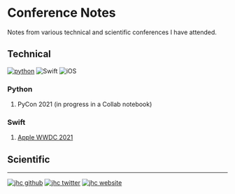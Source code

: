 # Conference Notes

Notes from various technical and scientific conferences I have attended.

## Technical

[![python](https://img.shields.io/badge/-Python-3776AB.svg?style=flat&logo=python&logoColor=white)](https://www.python.org)
![Swift](https://img.shields.io/badge/-Swift-FA7343.svg?style=flat&logo=swift&logoColor=white)
![iOS](https://img.shields.io/badge/-Apple-black.svg?style=flat&logo=apple)

### Python

1. PyCon 2021 (in progress in a Collab notebook)

### Swift

1. [Apple WWDC 2021](technical/2021_apple-wwdc.md)

## Scientific


---

[![jhc github](https://img.shields.io/badge/GitHub-jhrcook-181717.svg?style=flat&logo=github)](https://github.com/jhrcook)
[![jhc twitter](https://img.shields.io/badge/Twitter-@JoshDoesA-00aced.svg?style=flat&logo=twitter)](https://twitter.com/JoshDoesa)
[![jhc website](https://img.shields.io/badge/Website-Joshua_Cook-5087B2.svg?style=flat&logo=telegram)](https://joshuacook.netlify.app)
